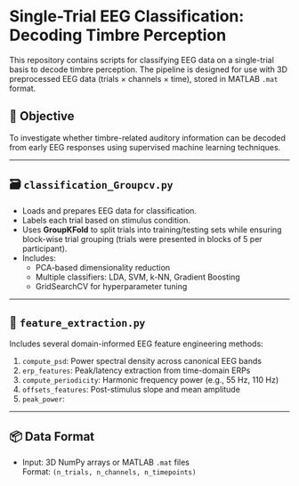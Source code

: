 # Single-Trial EEG Classification: Decoding Timbre Perception

This repository contains scripts for classifying EEG data on a single-trial basis to decode timbre perception. The pipeline is designed for use with 3D preprocessed EEG data (trials × channels × time), stored in MATLAB `.mat` format.

## 🧠 Objective
To investigate whether timbre-related auditory information can be decoded from early EEG responses using supervised machine learning techniques.

---

## 🗃️ `classification_Groupcv.py`

- Loads and prepares EEG data for classification.
- Labels each trial based on stimulus condition.
- Uses **GroupKFold** to split trials into training/testing sets while ensuring block-wise trial grouping (trials were presented in blocks of 5 per participant).
- Includes:
  - PCA-based dimensionality reduction
  - Multiple classifiers: LDA, SVM, k-NN, Gradient Boosting
  - GridSearchCV for hyperparameter tuning

---

## 🧪 `feature_extraction.py`

Includes several domain-informed EEG feature engineering methods:
1. `compute_psd`: Power spectral density across canonical EEG bands
2. `erp_features`: Peak/latency extraction from time-domain ERPs
3. `compute_periodicity`: Harmonic frequency power (e.g., 55 Hz, 110 Hz)
4. `offsets_features`: Post-stimulus slope and mean amplitude
5. `peak_power`: 

---

## 📦 Data Format

- Input: 3D NumPy arrays or MATLAB `.mat` files  
  Format: `(n_trials, n_channels, n_timepoints)`
